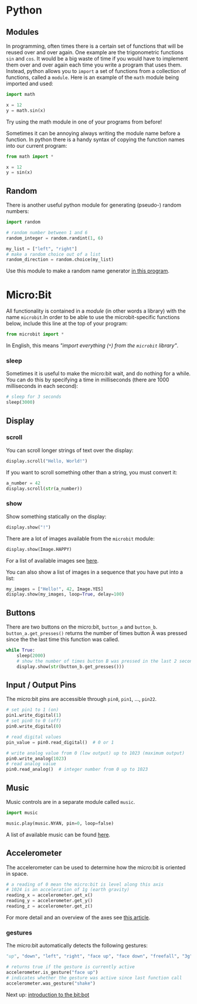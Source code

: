# [](#python)Python

## [](#modules)Modules

In programming, often times there is a certain set of functions that will
be reused over and over again. One example are the trigonometric functions
`sin` and `cos`. It would be a big waste of time if you would have to
implement them over and over again each time you write a program that uses
them. Instead, python allows you to `import` a set of functions from
a collection of functions, called a `module`. Here is an example of the
`math` module being imported and used:

```python
import math

x = 12
y = math.sin(x)
```

Try using the math module in one of your programs from before!

Sometimes it can be annoying always writing the module name before a function.
In python there is a handy syntax of copying the function names into our
current program:

```python
from math import *

x = 12
y = sin(x)
```

## [](#random)Random
There is another useful python module for generating (pseudo-) random numbers:

```python
import random

# random number between 1 and 6
random_integer = random.randint(1, 6)

my_list = ["left", "right"]
# make a random choice out of a list
random_direction = random.choice(my_list)
```

Use this module to make a random name generator
[in this program](/editor/editor.html?n=U2FsdGVkX1%2F%2BBodHu7idSyH%2BCpyerPeOlQlyCgUuOp0%3D&c=U2FsdGVkX1%2BqWqoIUabuKXKucgOd5SpDoy4mtwUpmKYvIOSfqJGbPcm41idEfGQH&s=U2FsdGVkX19pqsvnWEATaS%2FSBMabGtbJZ8UzJhJ6J%2BcLp8O8GRjplzbVLp0jTSiINWK9gPQQecyPwnv9Mdi8TWGWBQqNWI1ga%2F4ainsa7RiyB%2F3tZO813ICGA%2BeRrKL%2BFDDvF1ldSyopaKQaUVrVRhbpdjBvls%2By7aKpV4G6MQlKtDx8STJNlGCx%2Biz%2BJVIqxrgiM0Wi74BcBvLawsX8D6Wxz3iqLazgvnrZG1WugcnvIuFIgt%2F7QKMTvfjsGb7FPxlaueFM7ydLp4RJhDtJ91CsQrVUq0%2FSiL%2BjONnVtvqDwqLHJHLGRkiq88MR4AhjkSZRrepj2A6TNR0VmqMzSEMVO8st09mAoI81T%2Bhiij6LvWeLjGu%2FP0Uv8aNP%2BXI0d96KmF64%2BumB7%2Flqn%2Bn221i5xC0j1%2BW%2F1v6OGgi0JnMqgKjvN%2FTRNzLDIxt%2F7zDQAy5NpCAl8KBgT58IDXYDuNjrAx9%2FIrspqG4qqrZpFdtJMClrxLlEkBDH5BCp5Jt%2FoJFg%2Bwu5y3FTUvtmIZ%2FOhf8EtcHNJL6Se6xJNLYxm%2BZNt7MDh4Qeh8nAymJWwsSgZHWQhjyD1x77E8Zjp1HODJTGMXyre1mudEsNK99iC2jhbEtdN9hZMdHaYFI3PzVwdlVDeBUZafGnZQ2hUFWeHCw9MXT1YoBaEzLjnByyuCIBd1AdYQLpsHNMjsK7CjT9MR6D%2BKS%2FRbXK5rcrSg2g3xfycSK%2B8uq%2FAY3FCmKpudY%3D&h=).

# [](#micro-bit)Micro:Bit

All functionality is contained in a *module* (in other words a library) with
the name `microbit`.In order to be able to use the microbit-specific functions
below, include this line at the top of your program:
```python
from microbit import *
```
In English, this means *"import everything (*`*`*) from the `microbit` library"*.

### [](#sleep)sleep
Sometimes it is useful to make the micro:bit wait, and do nothing for a while.
You can do this by specifying a time in milliseconds
(there are 1000 milliseconds in each second):
```python
# sleep for 3 seconds
sleep(3000)
```

## [](#display)Display

### [](#scroll)scroll
You can scroll longer strings of text over the display:
```python
display.scroll("Hello, World!")
```

If you want to scroll something other than a string, you must convert it:
```python
a_number = 42
display.scroll(str(a_number))
```

### [](#show)show
Show something statically on the display:
```python
display.show("!")
```

There are a lot of images available from the `microbit` module:
```python
display.show(Image.HAPPY)
```
For a list of available images see
[here](https://microbit-micropython.readthedocs.io/en/latest/tutorials/images.html#images).

You can also show a list of images in a sequence that you have put into a list:
```python
my_images = ["Hello!", 42, Image.YES]
display.show(my_images, loop=True, delay=100)
```

## [](#buttons)Buttons
There are two buttons on the micro:bit, `button_a` and `button_b`.
`button_a.get_presses()` returns the number of times button A was pressed since the the last time this function was called.
```python
while True:
    sleep(2000)
    # show the number of times button B was pressed in the last 2 seconds
    display.show(str(button_b.get_presses()))
```

## [](#input-output-pins)Input / Output Pins
The micro:bit pins are accessible through `pin0`, `pin1`, ..., `pin22`.
```python
# set pin1 to 1 (on)
pin1.write_digital(1)
# set pin0 to 0 (off)
pin0.write_digital(0)

# read digital values
pin_value = pin0.read_digital()  # 0 or 1

# write analog value from 0 (low output) up to 1023 (maximum output)
pin0.write_analog(1023)
# read analog value
pin0.read_analog()  # integer number from 0 up to 1023
```

## [](#music)Music
Music controls are in a separate module called `music`.
```python
import music

music.play(music.NYAN, pin=0, loop=false)
```
A list of available music can be found
[here](https://microbit-micropython.readthedocs.io/en/latest/tutorials/music.html#music).

## [](#accelerometer)Accelerometer
The accelerometer can be used to determine how the micro:bit
is oriented in space.
```python
# a reading of 0 mean the micro:bit is level along this axis
# 1024 is an acceleration of 1g (earth gravity)
reading_x = accelerometer.get_x()
reading_y = accelerometer.get_y()
reading_z = accelerometer.get_z()
```
For more detail and an overview of the axes see
[this article](http://microbit-challenges.readthedocs.io/en/latest/tutorials/accelerometer.html).

### [](#gestures)gestures
The micro:bit automatically detects the following gestures:

```python
"up", "down", "left", "right", "face up", "face down", "freefall", "3g", "6g", "8g", "shake"
```

```python
# returns true if the gesture is currently active
accelerometer.is_gesture("face up")
# indicates whether the gesture was active since last function call
accelerometer.was_gesture("shake")
```

Next up: [introduction to the bit:bot](bitbot-intro.md)
